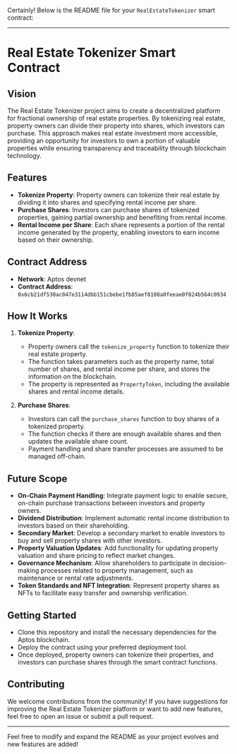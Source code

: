 Certainly! Below is the README file for your `RealEstateTokenizer` smart contract:

---

# Real Estate Tokenizer Smart Contract

## Vision

The Real Estate Tokenizer project aims to create a decentralized platform for fractional ownership of real estate properties. By tokenizing real estate, property owners can divide their property into shares, which investors can purchase. This approach makes real estate investment more accessible, providing an opportunity for investors to own a portion of valuable properties while ensuring transparency and traceability through blockchain technology.

## Features

- **Tokenize Property**: Property owners can tokenize their real estate by dividing it into shares and specifying rental income per share.
- **Purchase Shares**: Investors can purchase shares of tokenized properties, gaining partial ownership and benefiting from rental income.
- **Rental Income per Share**: Each share represents a portion of the rental income generated by the property, enabling investors to earn income based on their ownership.

## Contract Address

- **Network**: Aptos devnet
- **Contract Address**: `0x6cb21df530ac047e3114dbb151cbebe1fb85aef8108a0feeae0f824b564c0934`

## How It Works

1. **Tokenize Property**:

   - Property owners call the `tokenize_property` function to tokenize their real estate property.
   - The function takes parameters such as the property name, total number of shares, and rental income per share, and stores the information on the blockchain.
   - The property is represented as `PropertyToken`, including the available shares and rental income details.

2. **Purchase Shares**:
   - Investors can call the `purchase_shares` function to buy shares of a tokenized property.
   - The function checks if there are enough available shares and then updates the available share count.
   - Payment handling and share transfer processes are assumed to be managed off-chain.

## Future Scope

- **On-Chain Payment Handling**: Integrate payment logic to enable secure, on-chain purchase transactions between investors and property owners.
- **Dividend Distribution**: Implement automatic rental income distribution to investors based on their shareholding.
- **Secondary Market**: Develop a secondary market to enable investors to buy and sell property shares with other investors.
- **Property Valuation Updates**: Add functionality for updating property valuation and share pricing to reflect market changes.
- **Governance Mechanism**: Allow shareholders to participate in decision-making processes related to property management, such as maintenance or rental rate adjustments.
- **Token Standards and NFT Integration**: Represent property shares as NFTs to facilitate easy transfer and ownership verification.

## Getting Started

- Clone this repository and install the necessary dependencies for the Aptos blockchain.
- Deploy the contract using your preferred deployment tool.
- Once deployed, property owners can tokenize their properties, and investors can purchase shares through the smart contract functions.

## Contributing

We welcome contributions from the community! If you have suggestions for improving the Real Estate Tokenizer platform or want to add new features, feel free to open an issue or submit a pull request.

---

Feel free to modify and expand the README as your project evolves and new features are added!
